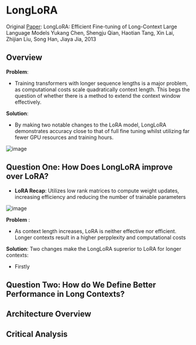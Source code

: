 # LongLoRA

Original [Paper](https://arxiv.org/abs/2309.12307): LongLoRA: Efficient Fine-tuning of Long-Context Large Language Models 
Yukang Chen, Shengju Qian, Haotian Tang, Xin Lai, Zhijian Liu, Song Han, Jiaya Jia, 2013

## Overview

__Problem__: 
- Training transformers with longer sequence lengths is a major problem, as computational costs scale quadratically context length. This begs the question of whether there is a method to extend the context window effectively. 

__Solution__:
- By making two notable changes to the LoRA model, LongLoRA demonstrates accuracy close to that of full fine tuning whilst utilizing far fewer GPU resources and training hours.

![image](https://github.com/edmundhhn/transformers-theory-and-practice/assets/97279107/3cc4eeed-fe73-4c77-be54-0fd584cdca4d)

## Question One: How Does LongLoRA improve over LoRA?

- __LoRA Recap__: Utilizes low rank matrices to compute weight updates, increasing efficiency and reducing the number of trainable parameters

 ![image](https://github.com/edmundhhn/transformers-theory-and-practice/assets/97279107/3c45da3d-cf83-4c56-aa4e-30553b4a483e)

__Problem__ :
- As context length increases, LoRA is neither effective nor efficient. Longer contexts result in a higher perpplexity and computational costs

__Solution__:
Two changes make the LongLoRA suprerior to LoRA for longer contexts:
- Firstly

## Question Two: How do We Define Better Performance in Long Contexts? 



## Architecture Overview



## Critical Analysis
